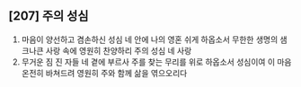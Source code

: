 ## [207] 주의 성심

1) 마음이 양선하고 겸손하신 성심 네 안에 나의 영혼 쉬게 하옵소서 무한한 생명의 샘 크나큰 사랑 속에 영원히 찬양하리 주의 성심 네 사랑  
2) 무거운 짐 진 자들 네 곁에 부르사 주를 찾는 무리를 위로 하옵소서 성심이여 이 마음 온전히 바쳐드려 영원히 주와 함께 삶을 엮으오리다
